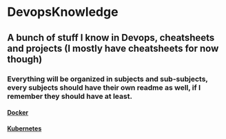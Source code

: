# DevopsKnowledge
## A bunch of stuff I know in Devops, cheatsheets and projects (I mostly have cheatsheets for now though)
### Everything will be organized in subjects and sub-subjects, every subjects should have their own readme as well, if I remember they should have at least.

#### [Docker](https://github.com/DeusExAliquo/Knowledge/tree/main/DevOpsKnowledge/Docker)

#### [Kubernetes](https://github.com/DeusExAliquo/Knowledge/tree/main/DevOpsKnowledge/Kubernetes)
